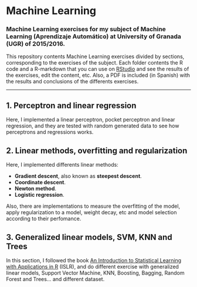 # Machine Learning

### Machine Learning exercises for my subject of Machine Learning (Aprendizaje Automático) at University of Granada (UGR) of 2015/2016.

This repository contents Machine Learning exercises divided by sections, corresponding to the exercises of the subject. Each folder contents the R code and a R-markdown that you can use on [RStudio](https://github.com/rstudio/rstudio) and see the results of the exercises, edit the content, etc. Also, a PDF is included (in Spanish) with the results and conclusions of the differents exercises.

----------------

## 1. Perceptron and linear regression 

Here, I implemented a linear perceptron, pocket perceptron and linear regression, and they are tested with random generated data to see how perceptrons and regressions works.

## 2. Linear methods, overfitting and regularization

Here, I implemented differents linear methods:

* __Gradient descent__, also known as __steepest descent__.
* __Coordinate descent__.
* __Newton method__.
* __Logistic regression__.

Also, there are implementations to measure the overfitting of the model, apply regularization to a model, weight decay, etc and model selection according to their perfomance.

## 3. Generalized linear models, SVM, KNN and Trees

In this section, I followed the book [ An Introduction to Statistical Learning with Applications in R](http://www-bcf.usc.edu/~gareth/ISL/) (ISLR), and do different exercise with generalized linear models, Support Vector Machine, KNN, Boosting, Bagging, Random Forest and Trees... and different dataset.
